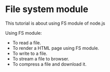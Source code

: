 # File system module

This tutorial is about using FS module of node.js

Using FS module:

- To read a file.
- To render a HTML page using FS module.
- To write to a file.
- To stream a file to browser.
- To compress a file and download it.
